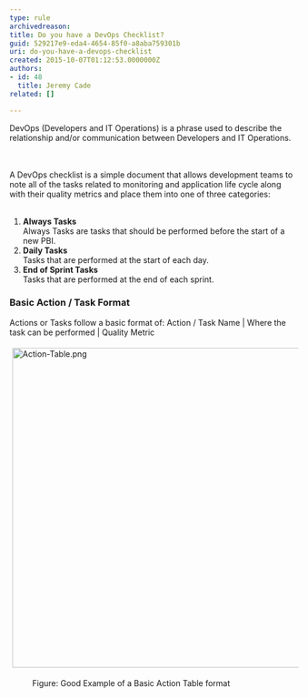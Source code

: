 ```yaml
---
type: rule
archivedreason: 
title: Do you have a DevOps Checklist?
guid: 529217e9-eda4-4654-85f0-a8aba759301b
uri: do-you-have-a-devops-checklist
created: 2015-10-07T01:12:53.0000000Z
authors:
- id: 48
  title: Jeremy Cade
related: []

---
```



<p>DevOps (Developers and IT Operations) is a phrase used to describe the relationship and/or communication between Developers and IT Operations.<br></p>
<br><excerpt class='endintro'></excerpt><br>
A DevOps checklist is a simple document that allows development teams to note all of the tasks related to monitoring and application life cycle along with their quality&#160;metrics and place them into one of three categories&#58;<br><br><ol><li><strong>Always Tasks </strong><span><br>Always Tasks are tasks that should be performed before the start of a new PBI. </span><br></li><li><strong>Daily Tasks</strong><br>Tasks that are performed at the start of each day.<br></li><li><strong>End of Sprint Tasks</strong><br>Tasks that are performed at the end of each sprint.</li></ol><h3 class="ssw15-rteElement-H3">Basic Action / Task Format</h3><p>Actions or Tasks follow a basic format of&#58; Action / Task Name |  Where the task can be performed | Quality Metric <br></p><p><img alt="Action-Table.png" src="/PublishingImages/Action-Table.png" style="margin&#58;5px;width&#58;562px;" /></p><dd class="ssw15-rteElement-FigureGood">Figure&#58; Good Example of a Basic Action Table format</dd><dt><br></dt><dt><br></dt>


